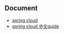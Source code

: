 ## Document
* [spring cloud](http://cloud.spring.io/spring-cloud-static/Dalston.SR2/)
* [spring cloud 中文guide](http://123.206.178.236/Spring-Boot-Reference-Guide)